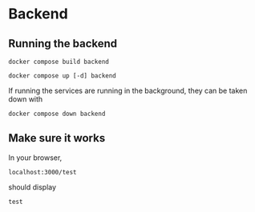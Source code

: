 # Backend

## Running the backend
```
docker compose build backend
```

```
docker compose up [-d] backend
```

If running the services are running in the background, they can be taken down with
```
docker compose down backend
```

## Make sure it works
In your browser, 
```
localhost:3000/test
```
should display
```
test
```

